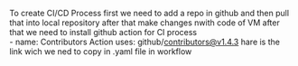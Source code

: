 To create CI/CD Process first we need to add a repo in github and then pull that into local repository 
after that make changes nwith code of VM 
after that we need to install github action for CI process  
              - name: Contributors Action
                uses: github/contributors@v1.4.3
            hare is the link wich we ned to copy in .yaml file in workflow
            
